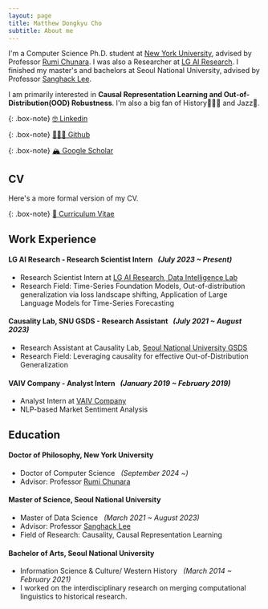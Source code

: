 ```yaml
---
layout: page
title: Matthew Dongkyu Cho
subtitle: About me
---
```


I'm a Computer Science Ph.D. student at [New York University](https://www.nyu.edu/), advised by Professor [Rumi Chunara](https://rumichunara.github.io/). I was also a Researcher at [LG AI Research](https://www.lgresearch.ai/). I finished my master's and bachelors at Seoul National University, advised by Professor [Sanghack Lee](https://www.sanghacklee.me/).

I am primarily interested in **Causal Representation Learning and Out-of-Distribution(OOD) Robustness**. I'm also a big fan of History👨🏻‍🏫 and Jazz🎷.

{: .box-note}
[🤓 Linkedin](https://www.linkedin.com/in/umamicode/)

{: .box-note}
[👨🏻‍💻 Github](https://github.com/umamicode)

{: .box-note}
[🏔️ Google Scholar](https://scholar.google.com/citations?user=qmAMshwAAAAJ&hl=en)

## CV

Here's a more formal version of my CV.

{: .box-note}
[📄 Curriculum Vitae](/assets/dongkyu_cho_cv.pdf)

## Work Experience

#### LG AI Research - Research Scientist Intern &nbsp; *(July 2023 ~ Present)*
- Research Scientist Intern at [LG AI Research, Data Intelligence Lab](https://www.lgresearch.ai/ourwork/research?tab=PD)
- Research Field: Time-Series Foundation Models, Out-of-distribution generalization via loss landscape shifting, Application of Large Language Models for Time-Series Forecasting

#### Causality Lab, SNU GSDS - Research Assistant &nbsp; *(July 2021 ~ August 2023)*
- Research Assistant at Causality Lab, [Seoul National University GSDS](https://gsds.snu.ac.kr/)
- Research Field: Leveraging causality for effective Out-of-Distribution Generalization

#### VAIV Company - Analyst Intern &nbsp; *(January 2019 ~ February 2019)*
- Analyst Intern at [VAIV Company](https://www.vaiv.kr/)
- NLP-based Market Sentiment Analysis


## Education

#### Doctor of Philosophy, New York University
- Doctor of Computer Science &nbsp; *(September 2024 ~)*
- Advisor: Professor [Rumi Chunara](https://rumichunara.github.io/)

#### Master of Science, Seoul National University
- Master of Data Science &nbsp; *(March 2021 ~ August 2023)*
- Advisor: Professor [Sanghack Lee](https://www.sanghacklee.me/)
- Field of Research: Causality, Causal Representation Learning

#### Bachelor of Arts, Seoul National University
- Information Science & Culture/ Western History &nbsp; *(March 2014 ~ February 2021)*
- I worked on the interdisciplinary research on merging computational linguistics to historical research.




